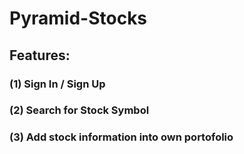 # Pyramid-Stocks
## Features:
### (1) Sign In / Sign Up
### (2) Search for Stock Symbol
### (3) Add stock information into own portofolio
